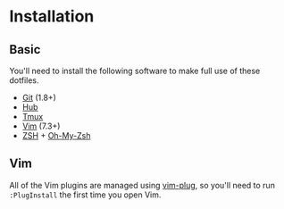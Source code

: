 # Installation

## Basic 
You'll need to install the following software to make full use of these dotfiles.

- [Git](http://git-scm.com/) (1.8+)
- [Hub](https://github.com/github/hub)
- [Tmux](http://tmux.sourceforge.net/)
- [Vim](http://www.vim.org/) (7.3+)
- [ZSH](http://zsh.sourceforge.net/) + [Oh-My-Zsh](http://ohmyz.sh/)

## Vim
All of the Vim plugins are managed using [vim-plug](https://github.com/junegunn/vim-plug), so you'll need to run `:PlugInstall` the first time you open Vim.
